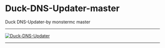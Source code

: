 # Duck-DNS-Updater-master
Duck DNS-Updater-by monstermc master
** **

<a href="https://ibb.co/K5hrxNB"><img src="https://i.ibb.co/Fh3D4sc/Duck-DNS-Updater.png" alt="Duck-DNS-Updater" border="0"></a>

** **
